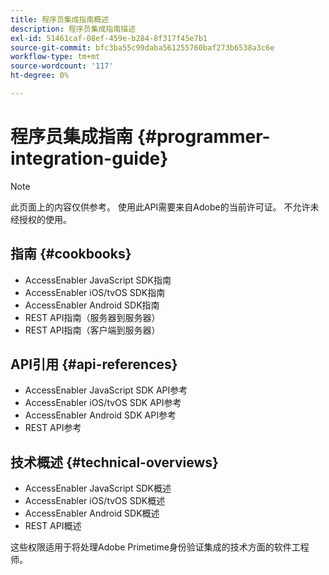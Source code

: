 ```yaml
---
title: 程序员集成指南概述
description: 程序员集成指南描述
exl-id: 51461caf-08ef-459e-b284-8f317f45e7b1
source-git-commit: bfc3ba55c99daba561255760baf273b6538a3c6e
workflow-type: tm+mt
source-wordcount: '117'
ht-degree: 0%

---
```


# 程序员集成指南 {#programmer-integration-guide}


>[!NOTE]
>
>此页面上的内容仅供参考。 使用此API需要来自Adobe的当前许可证。 不允许未经授权的使用。

## 指南 {#cookbooks}

* AccessEnabler JavaScript SDK指南 
* AccessEnabler iOS/tvOS SDK指南
* AccessEnabler Android SDK指南
* REST API指南（服务器到服务器）
* REST API指南（客户端到服务器）

## API引用 {#api-references}

* AccessEnabler JavaScript SDK API参考
* AccessEnabler iOS/tvOS SDK API参考
* AccessEnabler Android SDK API参考
* REST API参考

## 技术概述 {#technical-overviews}

* AccessEnabler JavaScript SDK概述
* AccessEnabler iOS/tvOS SDK概述
* AccessEnabler Android SDK概述
* REST API概述

这些权限适用于将处理Adobe Primetime身份验证集成的技术方面的软件工程师。

<!--

>[!MORELIKETHIS]
>
>* Entitlement Flow
>* Programmer Use Cases
>* Error Reporting
>* Identifying Protected Resources
>* Temp Pass
>* Integrating the Media Token Verifier
>* User Metadata
>* Tracking Data in Adobe Primetime authentication
-->
